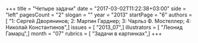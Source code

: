 +++
title = "Четыре задачи"
date = "2017-03-02T11:22:38+03:00"
side = "left"
pagesCount = "2"
slogan = ""
year = "2013"
startPage = "6"
authors = [ "1: Сергей Дворянинов; 2: Мартин Гарднер; 3: Чарльз Ф. Мостеллер; 4: Николай Константинов",]
issues = [ "2013_07",]
illustrators = [ "Леонид Гамарц",]
month = "07"
rubrics = [ "Задачи в картинках",]
+++
